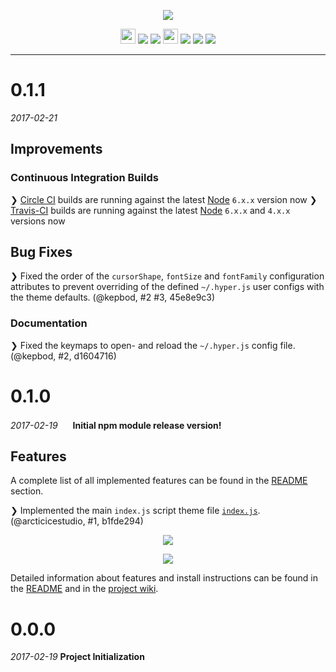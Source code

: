 <p align="center"><img src="https://cdn.rawgit.com/arcticicestudio/nord-hyper/develop/assets/nord-hyper-banner.svg"/></p>

<p align="center"><img src="https://assets-cdn.github.com/favicon.ico" width=24 height=24/> <a href="https://github.com/arcticicestudio/nord-hyper/releases/latest"><img src="https://img.shields.io/github/release/arcticicestudio/nord-hyper.svg"/></a> <a href="https://github.com/arcticicestudio/nord/releases/tag/v0.2.0"><img src="https://img.shields.io/badge/Nord-v0.2.0-88C0D0.svg"/></a> <img src="https://www.npmjs.com/static/images/touch-icons/favicon-32x32.png" width=24 height=24/> <a href="https://www.npmjs.com/package/nord-hyper"><img src="https://img.shields.io/npm/v/nord-hyper.svg"/></a> <a href="https://www.npmjs.com/package/nord-hyper"><img src="https://img.shields.io/npm/dt/nord-hyper.svg"/></a> <a href="https://www.npmjs.com/package/nord-hyper"><img src="https://img.shields.io/npm/dm/nord-hyper.svg"/></a></p>

---

# 0.1.1
*2017-02-21*
## Improvements
### Continuous Integration Builds
❯ [Circle CI](https://circleci.com/gh/arcticicestudio/nord-hyper) builds are running against the latest [Node](https://nodejs.org) `6.x.x` version now
❯ [Travis-CI](https://travis-ci.org/arcticicestudio/nord-hyper) builds are running against the latest [Node](https://nodejs.org) `6.x.x` and `4.x.x` versions now

## Bug Fixes
❯ Fixed the order of the `cursorShape`, `fontSize` and `fontFamily` configuration attributes to prevent overriding of the defined `~/.hyper.js` user configs with the theme defaults. (@kepbod, #2 #3, 45e8e9c3)

### Documentation
❯ Fixed the keymaps to open- and reload the `~/.hyper.js` config file. (@kepbod, #2, d1604716)

# 0.1.0
*2017-02-19*
<img src="https://www.npmjs.com/static/images/touch-icons/apple-touch-icon-60x60.png" width=16 height=16/> **Initial npm module release version!**

## Features
A complete list of all implemented features can be found in the [README](https://github.com/arcticicestudio/nord-hyper/blob/develop/README.md#features) section.

❯ Implemented the main `index.js` script theme file [`index.js`](https://github.com/arcticicestudio/nord-hyper/blob/develop/index.js). (@arcticicestudio, #1, b1fde294)

<p align="center"><img src="https://raw.githubusercontent.com/arcticicestudio/nord-hyper/develop/assets/scrot-top.png"/></p>

<p align="center"><img src="https://raw.githubusercontent.com/arcticicestudio/nord-hyper/develop/assets/scrot-feature-tabs.png"/></p>

Detailed information about features and install instructions can be found in the [README](https://github.com/arcticicestudio/nord-hyper/blob/develop/README.md#installation) and in the [project wiki](https://github.com/arcticicestudio/nord-hyper/wiki).

# 0.0.0
*2017-02-19*
**Project Initialization**
